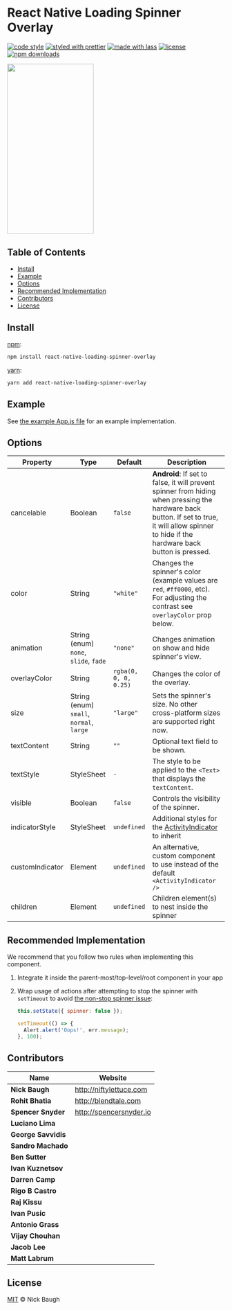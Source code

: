 # React Native Loading Spinner Overlay

[![code style](https://img.shields.io/badge/code_style-XO-5ed9c7.svg)](https://github.com/sindresorhus/xo)
[![styled with prettier](https://img.shields.io/badge/styled_with-prettier-ff69b4.svg)](https://github.com/prettier/prettier)
[![made with lass](https://img.shields.io/badge/made_with-lass-95CC28.svg)](https://github.com/lassjs/lass)
[![license](https://img.shields.io/github/license/joinspontaneous/react-native-loading-spinner-overlay.svg)](LICENSE)
[![npm downloads](https://img.shields.io/npm/dt/react-native-loading-spinner-overlay.svg)](https://npm.im/react-native-loading-spinner-overlay)

<img src="https://cdn.jsdelivr.net/gh/joinspontaneous/react-native-loading-spinner-overlay@1.0.0/media/demo.gif" width="200" height="393.5" alt="" />


## Table of Contents

* [Install](#install)
* [Example](#example)
* [Options](#options)
* [Recommended Implementation](#recommended-implementation)
* [Contributors](#contributors)
* [License](#license)


## Install

[npm][]:

```sh
npm install react-native-loading-spinner-overlay
```

[yarn][]:

```sh
yarn add react-native-loading-spinner-overlay
```


## Example

See [the example App.js file][example] for an example implementation.


## Options

| Property        | Type                                     | Default               | Description                                                                                                                                                                                      |
| --------------- | ---------------------------------------- | --------------------- | ------------------------------------------------------------------------------------------------------------------------------------------------------------------------------------------------ |
| cancelable      | Boolean                                  | `false`               | **Android**: If set to false, it will prevent spinner from hiding when pressing the hardware back button.  If set to true, it will allow spinner to hide if the hardware back button is pressed. |
| color           | String                                   | `"white"`             | Changes the spinner's color (example values are `red`, `#ff0000`, etc). For adjusting the contrast see `overlayColor` prop below.                                                                |
| animation       | String (enum) `none`, `slide`, `fade`    | `"none"`              | Changes animation on show and hide spinner's view.                                                                                                                                               |
| overlayColor    | String                                   | `rgba(0, 0, 0, 0.25)` | Changes the color of the overlay.                                                                                                                                                                |
| size            | String (enum) `small`, `normal`, `large` | `"large"`             | Sets the spinner's size. No other cross-platform sizes are supported right now.                                                                                                                  |
| textContent     | String                                   | `""`                  | Optional text field to be shown.                                                                                                                                                                 |
| textStyle       | StyleSheet                               | `-`                   | The style to be applied to the `<Text>` that displays the `textContent`.                                                                                                                         |
| visible         | Boolean                                  | `false`               | Controls the visibility of the spinner.                                                                                                                                                          |
| indicatorStyle  | StyleSheet                               | `undefined`           | Additional styles for the [ActivityIndicator](https://facebook.github.io/react-native/docs/activityindicator) to inherit                                                                         |
| customIndicator | Element                                  | `undefined`           | An alternative, custom component to use instead of the default `<ActivityIndicator />`                                                                                                           |
| children        | Element                                  | `undefined`           | Children element(s) to nest inside the spinner                                                                                                                                                   |


## Recommended Implementation

We recommend that you follow two rules when implementing this component.

1. Integrate it inside the parent-most/top-level/root component in your app
2. Wrap usage of actions after attempting to stop the spinner with `setTimeout` to avoid [the non-stop spinner issue](https://github.com/joinspontaneous/react-native-loading-spinner-overlay/issues/30):

   ```js
   this.setState({ spinner: false });

   setTimeout(() => {
     Alert.alert('Oops!', err.message);
   }, 100);
   ```


## Contributors

| Name                | Website                   |
| ------------------- | ------------------------- |
| **Nick Baugh**      | <http://niftylettuce.com> |
| **Rohit Bhatia**    | <http://blendtale.com>    |
| **Spencer Snyder**  | <http://spencersnyder.io> |
| **Luciano Lima**    |                           |
| **George Savvidis** |                           |
| **Sandro Machado**  |                           |
| **Ben Sutter**      |                           |
| **Ivan Kuznetsov**  |                           |
| **Darren Camp**     |                           |
| **Rigo B Castro**   |                           |
| **Raj Kissu**       |                           |
| **Ivan Pusic**      |                           |
| **Antonio Grass**   |                           |
| **Vijay Chouhan**   |                           |
| **Jacob Lee**       |                           |
| **Matt Labrum**     |                           |


## License

[MIT](LICENSE) © Nick Baugh


##

[npm]: https://www.npmjs.com/

[yarn]: https://yarnpkg.com/

[example]: https://github.com/joinspontaneous/react-native-loading-spinner-overlay/blob/master/example/App.js
